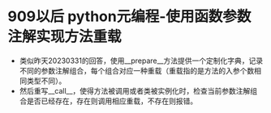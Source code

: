 # 909以后 python元编程-使用函数参数注解实现方法重载

 - 类似昨天20230331的回答，使用__prepare__方法提供一个定制化字典，记录不同的参数注解组合，每个组合对应一种重载（重载指的是方法的入参个数相同类型不同）。
 - 然后重写__call__，使得方法被调用或者类被实例化时，检查当前参数注解组合是否已经存在，存在则调用相应重载，不存在则报错。
